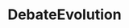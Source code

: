 ---
title: DebateEvolution
crosslinks:
- Creation
- THUNDERDOME_DEBATE
- evolution
- exchristian
- xkcd
- neuroscience
- askscience
- junkscience
- CreationExposed
- space
- occult
- AskHistorians
- privacy
- askphilosophy
- lifeisstrange
- cosmology
- exmuslim
- godlikeproductions
- AskScienceDiscussion
---